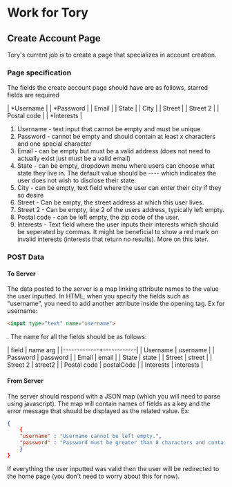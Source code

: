 # Work for Tory

## Create Account Page
Tory's current job is to create a page that specializes in account creation.

### Page specification 
The fields the create account page should have are as follows, starred fields are required


| \*Username  |
| \*Password  |
| Email       |
| State       |
| City        |
| Street      |
| Street 2    |
| Postal code |
| \*Interests |


1. Username - text input that cannot be empty and must be unique
2. Password - cannot be empty and should contain at least x characters and one special character
3. Email - can be empty but must be a valid address (does not need to actually exist just must be a valid email)
4. State - can be empty, dropdown menu where users can choose what state they live in. The default value should be ---- which indicates the user does not wish to disclose their state.
5. City - can be empty, text field where the user can enter their city if they so desire
6. Street - Can be empty, the street address at which this user lives.
7. Street 2 - Can be empty, line 2 of the users address, typically left empty.
8. Postal code - can be left empty, the zip code of the user.
9. Interests - Text field where the user inputs their interests which should be seperated by commas. It might be beneficial to show a red mark on invalid interests (interests that return no results). More on this later.

### POST Data
#### To Server
The data posted to the server is a map linking attribute names to the value the user inputted. In HTML, when you specify the fields such as "username", you need to add another attribute inside the opening tag. Ex for username: 
```html
<input type="text" name="username"> 
```
. The name for all the fields should be as follows:


| field       | name arg   |
|-------------+------------|
| Username    | username   |
| Password    | password   |
| Email       | email      |
| State       | state      |
| Street      | street     |
| Street 2    | street2    |
| Postal code | postalCode |
| Interests   | interests  |

#### From Server
The server should respond with a JSON map (which you will need to parse using javascript). The map will contain names of fields as a key and the error message that should be displayed as the related value. Ex:
```json
{
    {
    "username" : "Username cannot be left empty.",
    "password" : "Password must be greater than 8 characters and contain at least one special character."
    }
}
```

If everything the user inputted was valid then the user will be redirected to the home page (you don't need to worry about this for now).

